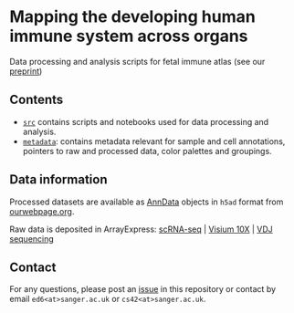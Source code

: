 # Mapping the developing human immune system across organs
Data processing and analysis scripts for fetal immune atlas (see our [preprint]())

## Contents

* [`src`](https://github.com/emdann/Pan_fetal_immune/edit/master/src) contains scripts and notebooks used for data processing and analysis.
* [`metadata`](https://github.com/emdann/Pan_fetal_immune/edit/master/metadata): contains metadata relevant for sample and cell annotations, pointers to raw and processed data, color palettes and groupings.
<!-- * `legacy_code`: old notebooks and scripts that have been refactored in the main analyses, but worth keeping to retain useful snippets
* `thrash_n_snippets`: discarded code not included in main analysis
 -->

## Data information

Processed datasets are available as [AnnData](https://anndata.readthedocs.io/) objects in `h5ad` format from [ourwebpage.org]().

Raw data is deposited in ArrayExpress: [scRNA-seq]() | [Visium 10X]() | [VDJ sequencing]()

## Contact

For any questions, please post an [issue](https://github.com/emdann/Pan_fetal_immune/issues?q=is%3Aissue+is%3Aopen+sort%3Aupdated-desc) in this repository or contact by email `ed6<at>sanger.ac.uk` or `cs42<at>sanger.ac.uk`.





